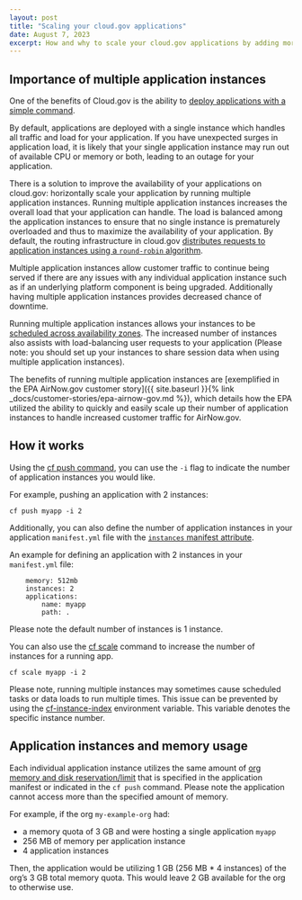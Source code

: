```yaml
---
layout: post
title: "Scaling your cloud.gov applications"
date: August 7, 2023
excerpt: How and why to scale your cloud.gov applications by adding more application instances
---
```


## Importance of multiple application instances

One of the benefits of Cloud.gov is the ability to [deploy applications with a simple command](https://cloud.gov/docs/deployment/deployment/#how-deployment-works). 

By default, applications are deployed with a single instance which handles all traffic and load for your application. If you have unexpected surges in application load, it is likely that your single application instance may run out of available CPU or memory or both, leading to an outage for your application. 

There is a solution to improve the availability of your applications on cloud.gov: horizontally scale your application by running multiple application instances. Running multiple application instances increases the overall load that your application can handle. The load is balanced among the application instances to ensure that no single instance is prematurely overloaded and thus to maximize the availability of your application. By default, the routing infrastructure in cloud.gov [distributes requests to application instances using a `round-robin` algorithm](https://docs.cloudfoundry.org/concepts/http-routing.html#balancing-algorithm).

Multiple application instances allow customer traffic to continue being served if there are any issues with any individual application instance such as if an underlying platform component is being upgraded. Additionally having multiple application instances provides decreased chance of downtime. 

Running multiple application instances allows your instances to be [scheduled across availability zones](https://docs.aws.amazon.com/whitepapers/latest/real-time-communication-on-aws/use-multiple-availability-zones.html). The increased number of instances also assists with load-balancing user requests to your application (Please note: you should set up your instances to share session data when using multiple application instances).

The benefits of running multiple application instances are [exemplified in the EPA AirNow.gov customer story]({{ site.baseurl }}{% link _docs/customer-stories/epa-airnow-gov.md %}), which details how the EPA utilized the ability to quickly and easily scale up their number of application instances to handle increased customer traffic for AirNow.gov.

## How it works

Using the [cf push command](https://docs.cloudfoundry.org/devguide/deploy-apps/deploy-app.html#custom-cf-push), you can use the `-i` flag to indicate the number of application instances you would like.

For example, pushing an application with 2 instances:

```shell
cf push myapp -i 2
```

Additionally, you can also define the number of application instances in your application `manifest.yml` file with the [`instances` manifest attribute](https://docs.cloudfoundry.org/devguide/deploy-apps/manifest-attributes.html#instances).

An example for defining an application with 2 instances in your `manifest.yml` file:

```shell
    memory: 512mb
    instances: 2
    applications:
        name: myapp
        path: .
```

Please note the default number of instances is 1 instance.

You can also use the [cf scale](http://docs.cloudfoundry.org/devguide/deploy-apps/cf-scale.html) command to increase the number of instances for a running app.

`cf scale myapp -i 2`

Please note, running multiple instances may sometimes cause scheduled tasks or data loads to run multiple times. This issue can be prevented by using the [cf-instance-index](http://docs.cloudfoundry.org/devguide/deploy-apps/environment-variable.html#CF-INSTANCE-INDEX) environment variable. This variable denotes the specific instance number.

## Application instances and memory usage

Each individual application instance utilizes the same amount of [org memory and disk reservation/limit](https://cloud.gov/docs/management/limits/) that is specified in the application manifest or indicated in the `cf push` command. Please note the application cannot access more than the specified amount of memory. 

For example, if the org `my-example-org` had:

- a memory quota of 3 GB and were hosting a single application `myapp` 
- 256 MB of memory per application instance 
- 4 application instances

Then, the application would be utilizing 1 GB (256 MB * 4 instances) of the org’s 3 GB total memory quota. This would leave 2 GB available for the org to otherwise use. 
